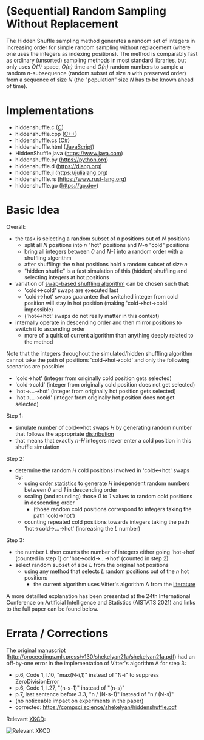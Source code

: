# (Sequential) Random Sampling Without Replacement

The Hidden Shuffle sampling method generates a random set of integers in increasing order for simple random sampling without replacement (where one uses the integers as indexing positions). The method is comparably fast as ordinary (unsorted) sampling methods in most standard libraries, but only uses *O(1)* space, *O(n)* time and *O(n)* random numbers to sample a random *n*-subsequence (random subset of size *n* with preserved order) from a sequence of size *N* (the "population" size *N* has to be known ahead of time).

# Implementations

* hiddenshuffle.c ([C](https://en.wikipedia.org/wiki/C_(programming_language)))
* hiddenshuffle.cpp ([C++](https://en.wikipedia.org/wiki/C%2B%2B))
* hiddenshuffle.cs ([C#](https://learn.microsoft.com/en-us/dotnet/csharp))
* hiddenshuffle.html ([JavaScript](https://en.wikipedia.org/wiki/JavaScript))
* HiddenShuffle.java (https://www.java.com)
* hiddenshuffle.py (https://python.org)
* hiddenshuffle.d (https://dlang.org)
* hiddenshuffle.jl (https://julialang.org)
* hiddenshuffle.rs (https://www.rust-lang.org)
* hiddenshuffle.go (https://go.dev)

# Basic Idea

Overall:

- the task is selecting a random subset of *n* positions out of *N* positions
  - split all *N* positions into *n* "hot" positions and *N-n* "cold" positions
  - bring all integers between *0* and *N-1* into a random order with a shuffling algorithm
  - after shuffling: the *n* hot positions hold a random subset of size *n*
  - "hidden shuffle" is a fast simulation of this (hidden) shuffling and selecting integers at hot positions
- variation of [swap-based shuffling algorithm](https://en.wikipedia.org/wiki/Fisher%E2%80%93Yates_shuffle) can be chosen such that:
  - 'cold<->cold' swaps are executed last
  - 'cold<->hot' swaps guarantee that switched integer from cold position will stay in hot position (making 'cold->hot->cold' impossible)
  - ('hot<->hot' swaps do not really matter in this context)
- internally operate in descending order and then mirror positions to switch it to ascending order
  - more of a quirk of current algorithm than anything deeply related to the method

Note that the integers throughout the simulated/hidden shuffling algorithm cannot take the path of positions 'cold->hot->cold' and only the following scenarios are possible:

- 'cold->hot' (integer from originally cold position gets selected)
- 'cold->cold' (integer from originally cold position does not get selected)
- 'hot->...->hot' (integer from originally hot position gets selected)
- 'hot->...->cold' (integer from originally hot position does not get selected)

Step 1:
  
- simulate number of cold<->hot swaps *H* by generating random number that follows the appropriate [distribution](https://en.wikipedia.org/wiki/Poisson_binomial_distribution)
- that means that exactly *n-H* integers never enter a cold position in this shuffle simulation 

Step 2:

- determine the random *H* cold positions involved in 'cold<->hot' swaps by:
  - using [order statistics](https://en.wikipedia.org/wiki/Order_statistic#Order_statistics_sampled_from_a_uniform_distribution) to generate *H* independent random numbers between *0* and *1* in descending order
  - scaling (and rounding) those *0* to *1* values to random cold positions in descending order
    - (those random cold positions correspond to integers taking the path 'cold->hot')
  - counting repeated cold positions towards integers taking the path 'hot->cold->...->hot' (increasing the *L* number)

Step 3:

- the number *L* then counts the number of integers either going 'hot->hot' (counted in step 1) or 'hot->cold->...->hot' (counted in step 2)
- select random subset of size *L* from the original hot positions
  - using any method that selects *L* random positions out of the *n* hot positions
    - the current algorithm uses Vitter's algorithm A from the [literature](https://dl.acm.org/doi/pdf/10.1145/23002.23003)

A more detailled explanation has been presented at the 24th International Conference on
Artificial Intelligence and Statistics (AISTATS 2021) and links to the full paper can be found below.

# Errata / Corrections

The original manuscript (http://proceedings.mlr.press/v130/shekelyan21a/shekelyan21a.pdf) had an off-by-one error in the implementation of Vitter's algorithm A for step 3: 

* p.6, Code 1, l.10, "max(N-i,1)" instead of "N-i" to suppress ZeroDivisionError
* p.6, Code 1, l.27, "(n-s-1)" instead of "(n-s)"
* p.7, last sentence before 3.3, "n / (N-s-1)" instead of "n / (N-s)"
* (no noticeable impact on experiments in the paper)
* corrected: https://compsci.science/shekelyan/hiddenshuffle.pdf

Relevant [XKCD](https://xkcd.com/2248/):

![Relevant XKCD](https://imgs.xkcd.com/comics/new_years_eve.png)

